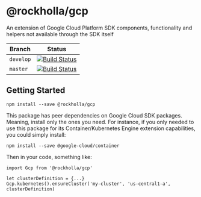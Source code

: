 # @rockholla/gcp

An extension of Google Cloud Platform SDK components, functionality and helpers not available through the SDK itself

| Branch    | Status                                                                                                                                               |
| --------  | ---------------------------------------------------------------------------------------------------------------------------------------------------  |
| `develop` | [![Build Status](https://travis-ci.org/rockholla/nodejs-gcp.svg?branch=develop)](https://travis-ci.org/rockholla/nodejs-gcp)                         |
| `master`  | [![Build Status](https://travis-ci.org/rockholla/nodejs-gcp.svg?branch=master)](https://travis-ci.org/rockholla/nodejs-gcp)                          |

## Getting Started

```
npm install --save @rockholla/gcp
```

This package has peer dependencies on Google Cloud SDK packages. Meaning, install only the ones you need. For instance, if you only needed to use this package for its Container/Kubernetes Engine extension capabilities, you could simply install:

```
npm install --save @google-cloud/container
```

Then in your code, something like:

```
import Gcp from '@rockholla/gcp'

let clusterDefinition = {...}
Gcp.kubernetes().ensureCluster('my-cluster', 'us-central1-a', clusterDefinition)
```

